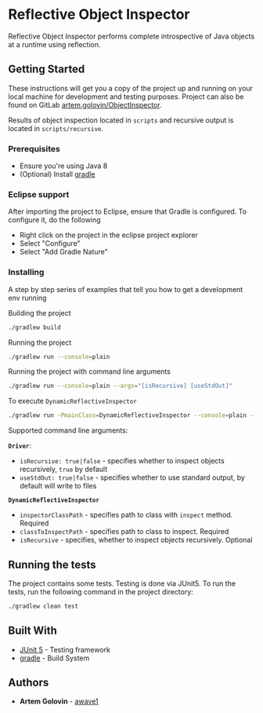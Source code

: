 # Reflective Object Inspector

Reflective Object Inspector performs complete introspective of Java objects at a runtime using reflection.

## Getting Started

These instructions will get you a copy of the project up and running on your local machine for development and testing purposes. Project can also be found on GitLab [artem.golovin/ObjectInspector](https://gitlab.cpsc.ucalgary.ca/artem.golovin/ObjectInspector).

Results of object inspection located in `scripts` and recursive output is located in `scripts/recursive`.

### Prerequisites

* Ensure you're using Java 8
* (Optional) Install [gradle](https://gradle.org)

### Eclipse support

After importing the project to Eclipse, ensure that Gradle is configured. To configure it, do the following

- Right click on the project in the eclipse project explorer
- Select "Configure"
- Select "Add Gradle Nature"

### Installing

A step by step series of examples that tell you how to get a development env running

Building the project

```bash
./gradlew build
```

Running the project

```bash
./gradlew run --console=plain
```

Running the project with command line arguments

```bash
./gradlew run --console=plain --args="[isRecursive] [useStdOut]"
```

To execute `DynamicReflectiveInspector`

```bash
./gradlew run -PmainClass=DynamicReflectiveInspector --console=plain --args="[inspectorClassPath] [classToInspectPath] [isRecursive]"
```

Supported command line arguments:

**`Driver`**:

* `isRecursive: true|false` - specifies whether to inspect objects recursively, `true` by default
* `useStdOut: true|false` - specifies whether to use standard output, by default will write to files

**`DynamicReflectiveInspector`**

* `inspectorClassPath` - specifies path to class with `inspect` method. Required
* `classToInspectPath` - specifies path to class to inspect. Required
* `isRecursive` - specifies, whether to inspect objects recursively. Optional

## Running the tests

The project contains some tests. Testing is done via JUnit5. To run the tests, run the following command in the project directory:

```bash
./gradlew clean test
```

## Built With

* [JUnit 5](https://junit.org/junit5) - Testing framework
* [gradle](https://gradle.org) - Build System

## Authors

* **Artem Golovin** - [awave1](https://github.com/awave1)

